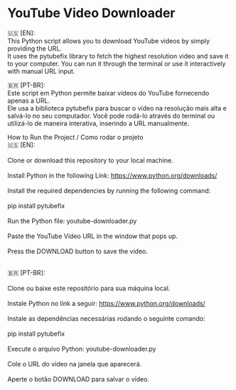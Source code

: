 # YouTube Video Downloader
🇺🇸 [EN]: <br>
This Python script allows you to download YouTube videos by simply providing the URL. <br> It uses the pytubefix library to fetch the highest resolution video and save it to your computer.
You can run it through the terminal or use it interactively with manual URL input.

🇧🇷 [PT-BR]: <br>
Este script em Python permite baixar vídeos do YouTube fornecendo apenas a URL. <br> Ele usa a biblioteca pytubefix para buscar o vídeo na resolução mais alta e salvá-lo no seu computador.
Você pode rodá-lo através do terminal ou utilizá-lo de maneira interativa, inserindo a URL manualmente.

How to Run the Project / Como rodar o projeto <br>
🇺🇸 [EN]: <br><br>
Clone or download this repository to your local machine. <br><br>
Install Python in the following Link: https://www.python.org/downloads/ <br><br>
Install the required dependencies by running the following command: <br><br>
pip install pytubefix <br><br>
Run the Python file: youtube-downloader.py <br><br>
Paste the YouTube Video URL in the window that pops up. <br><br>
Press the DOWNLOAD button to save the video. <br><br>


🇧🇷 [PT-BR]: <br><br>
Clone ou baixe este repositório para sua máquina local. <br><br>
Instale Python no link a seguir: https://www.python.org/downloads/ <br><br>
Instale as dependências necessárias rodando o seguinte comando: <br><br>
pip install pytubefix <br><br>
Execute o arquivo Python: youtube-downloader.py <br><br>
Cole o URL do vídeo na janela que aparecerá. <br><br>
Aperte o botão DOWNLOAD para salvar o vídeo. <br><br>
